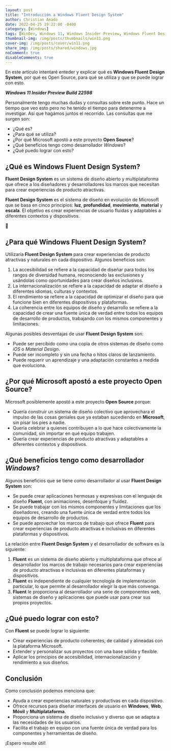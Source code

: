 ```yaml
---
layout: post
title: "Introducción a Windows Fluent Design System"
author: Christian Amado
date: 2022-04-25 19:22:00 -0400
category: [Windows]
tags: [WinDev, Windows 11, Windows Insider Preview, Windows Fluent Design System]
thumbnail-img: /img/posts/thumbnails/win11.png
cover-img: /img/posts/cover/win11.png
share_img: /img/posts/shared/windows.jpg
noComment: true
disableComments: true
---
```


En este artículo intentaré enteder y explicar qué es **Windows Fluent Design System**, por qué es Open Source, para qué se utiliza y que se puede lograr con esto.

***Windows 11 Insider Preview Build 22598***

<!--more-->

Personalmente tengo muchas dudas y consultas sobre este punto. Hace un tiempo que veo esto pero no he tenido el tiempo para detenerme a investigar. Así que hagámos juntos el recorrido. Las consultas que me surgen son:
* ¿Qué es?
* ¿Para qué se utiliza?
* ¿Por qué Microsoft apostó a este proyecto **Open Source**?
* ¿Qué beneficios tengo como desarrollador *Windows*?
* ¿Qué puedo lograr con esto?

## ¿Qué es **Windows Fluent Design System**?
**Fluent Design System** es un sistema de diseño abierto y multiplataforma que ofrece a los diseñadores y desarrolladores los marcos que necesitan para crear experiencias de producto atractivas. 

**Fluent Design System** es el sistema de diseño en evolución de Microsoft que se basa en cinco principios: **luz**, **profundidad**, **movimiento**, **material** y **escala**. El objetivo es crear experiencias de usuario fluidas y adaptables a diferentes contextos y dispositivos.

🤔

## ¿Para qué **Windows Fluent Design System**?
Utilizaría **Fluent Design System** para crear experiencias de producto atractivas y naturales en cada dispositivo. Algunos beneficios son: 
1. La accesibilidad se refiere a la capacidad de diseñar para todos los rangos de diversidad humana, reconociendo las exclusiones y usándolas como oportunidades para crear diseños inclusivos.
2. La internacionalización se refiere a la capacidad de adaptar el diseño a diferentes idiomas, culturas y contextos.
3. El rendimiento se refiere a la capacidad de optimizar el diseño para que funcione bien en diferentes dispositivos y plataformas.
4. La coherencia entre los equipos de diseño y desarrollo se refiere a la capacidad de crear una fuente única de verdad entre todos los equipos de desarrollo de productos, trabajando con los mismos componentes y limitaciones.

Algunas posibles desventajas de usar **Fluent Design System** son:

* Puede ser percibido como una copia de otros sistemas de diseño como *iOS* o *Material Design*.
* Puede ser incompleto y sin una fecha o hitos claros de lanzamiento.
* Puede requerir un aprendizaje y una adaptación constantes a medida que evoluciona.

## ¿Por qué Microsoft apostó a este proyecto **Open Source**?
Microsoft posiblemente apostó a este proyecto **Open Source** porque:
* Quería construir un sistema de diseño colectivo que aprovechara el impulso de las cosas geniales que ya estaban sucediendo en **Microsoft**, sin pisar los pies a nadie.
* Quería celebrar a quienes contribuyen a lo que hace colectivamente la comunidad, sin importar en qué equipo trabajen.
* Quería crear experiencias de producto atractivas y adaptables a diferentes contextos y dispositivos.

## ¿Qué beneficios tengo como desarrollador *Windows*?
Algunos beneficios que se tiene como desarrollador al usar **Fluent Design System** son:
* Se puede crear aplicaciones hermosas y expresivas con el lenguaje de diseño **Fluent**, con animaciones, desenfoque y fluidez.
* Se puede trabajar con los mismos componentes y limitaciones que los diseñadores, creando una fuente única de verdad entre todos los equipos de desarrollo de productos.
* Se puede aprovechar los marcos de trabajo que ofrece **Fluent** para crear experiencias de producto atractivas e inclusivas en diferentes plataformas y dispositivos.

La relación entre **Fluent Design System** y el desarrollador de software es la siguiente:
1. **Fluent** es un sistema de diseño abierto y multiplataforma que ofrece al desarrollador los marcos de trabajo necesarios para crear experiencias de producto atractivas e inclusivas en diferentes plataformas y dispositivos.
2. **Fluent** es independiente de cualquier tecnología de implementación particular, lo que permite al desarrollador elegir la que más convenga.
3. **Fluent** le proporciona al desarrollador una serie de componentes web, sistemas de diseño y aplicaciones que puede usar para crear sus propios proyectos.

## ¿Qué puedo lograr con esto?
Con **Fluent** se puede lograr lo siguiente:

* Crear experiencias de producto coherentes, de calidad y alineadas con la plataforma Microsoft.
* Extender y personalizar sus proyectos con una base sólida y flexible.
* Aplicar los principios de accesibilidad, internacionalización y rendimiento a sus diseños.

## Conclusión
Como conclusión podemos menciona que:
* Ayuda a crear experiencias naturales y productivas en cada dispositivo.
* Ofrece recursos para diseñar interfaces de usuario en **Windows**, **Web**, **Móvil** y **Multiplataforma**.
* Proporciona un sistema de diseño inclusivo y diverso que se adapta a las necesidades de los usuarios.
* Facilita el trabajo en equipo con una fuente única de verdad para los componentes y herramientas de diseño.

¡Espero resulte útil!
